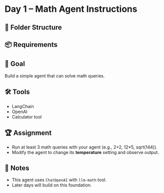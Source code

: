 # Day 1 – Math Agent Instructions

## 📂 Folder Structure


## 📦 Requirements


## 🎯 Goal
Build a simple agent that can solve math queries.  

## 🛠️ Tools
- LangChain  
- OpenAI  
- Calculator tool  

## 🏆 Assignment
- Run at least 3 math queries with your agent (e.g., 2+2, 12*5, sqrt(144)).  
- Modify the agent to change its **temperature** setting and observe output.  

## 📝 Notes
- This agent uses `ChatOpenAI` with `llm-math` tool.  
- Later days will build on this foundation.  
